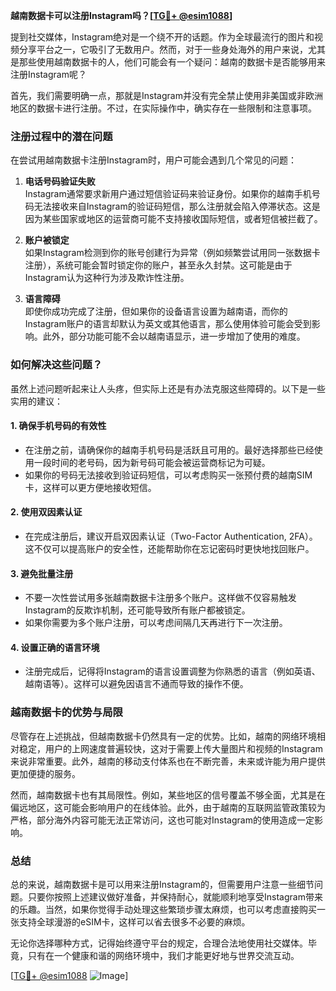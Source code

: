 **越南数据卡可以注册Instagram吗？[[TG💪+ @esim1088](https://t.me/s/esim1088)]**

提到社交媒体，Instagram绝对是一个绕不开的话题。作为全球最流行的图片和视频分享平台之一，它吸引了无数用户。然而，对于一些身处海外的用户来说，尤其是那些使用越南数据卡的人，他们可能会有一个疑问：越南的数据卡是否能够用来注册Instagram呢？

首先，我们需要明确一点，那就是Instagram并没有完全禁止使用非美国或非欧洲地区的数据卡进行注册。不过，在实际操作中，确实存在一些限制和注意事项。

### **注册过程中的潜在问题**

在尝试用越南数据卡注册Instagram时，用户可能会遇到几个常见的问题：

1. **电话号码验证失败**  
   Instagram通常要求新用户通过短信验证码来验证身份。如果你的越南手机号码无法接收来自Instagram的验证码短信，那么注册就会陷入停滞状态。这是因为某些国家或地区的运营商可能不支持接收国际短信，或者短信被拦截了。

2. **账户被锁定**  
   如果Instagram检测到你的账号创建行为异常（例如频繁尝试用同一张数据卡注册），系统可能会暂时锁定你的账户，甚至永久封禁。这可能是由于Instagram认为这种行为涉及欺诈性注册。

3. **语言障碍**  
   即使你成功完成了注册，但如果你的设备语言设置为越南语，而你的Instagram账户的语言却默认为英文或其他语言，那么使用体验可能会受到影响。此外，部分功能可能不会以越南语显示，进一步增加了使用的难度。

### **如何解决这些问题？**

虽然上述问题听起来让人头疼，但实际上还是有办法克服这些障碍的。以下是一些实用的建议：

#### **1. 确保手机号码的有效性**
   - 在注册之前，请确保你的越南手机号码是活跃且可用的。最好选择那些已经使用一段时间的老号码，因为新号码可能会被运营商标记为可疑。
   - 如果你的号码无法接收到验证码短信，可以考虑购买一张预付费的越南SIM卡，这样可以更方便地接收短信。

#### **2. 使用双因素认证**
   - 在完成注册后，建议开启双因素认证（Two-Factor Authentication, 2FA）。这不仅可以提高账户的安全性，还能帮助你在忘记密码时更快地找回账户。

#### **3. 避免批量注册**
   - 不要一次性尝试用多张越南数据卡注册多个账户。这样做不仅容易触发Instagram的反欺诈机制，还可能导致所有账户都被锁定。
   - 如果你需要为多个账户注册，可以考虑间隔几天再进行下一次注册。

#### **4. 设置正确的语言环境**
   - 注册完成后，记得将Instagram的语言设置调整为你熟悉的语言（例如英语、越南语等）。这样可以避免因语言不通而导致的操作不便。

### **越南数据卡的优势与局限**

尽管存在上述挑战，但越南数据卡仍然具有一定的优势。比如，越南的网络环境相对稳定，用户的上网速度普遍较快，这对于需要上传大量图片和视频的Instagram来说非常重要。此外，越南的移动支付体系也在不断完善，未来或许能为用户提供更加便捷的服务。

然而，越南数据卡也有其局限性。例如，某些地区的信号覆盖不够全面，尤其是在偏远地区，这可能会影响用户的在线体验。此外，由于越南的互联网监管政策较为严格，部分海外内容可能无法正常访问，这也可能对Instagram的使用造成一定影响。

### **总结**

总的来说，越南数据卡是可以用来注册Instagram的，但需要用户注意一些细节问题。只要你按照上述建议做好准备，并保持耐心，就能顺利地享受Instagram带来的乐趣。当然，如果你觉得手动处理这些繁琐步骤太麻烦，也可以考虑直接购买一张支持全球漫游的eSIM卡，这样可以省去很多不必要的麻烦。

无论你选择哪种方式，记得始终遵守平台的规定，合理合法地使用社交媒体。毕竟，只有在一个健康和谐的网络环境中，我们才能更好地与世界交流互动。

[[TG💪+ @esim1088](https://t.me/s/esim1088) ![Image](https://i.postimg.cc/4NQfJmqS/Snipaste-2025-05-13-00-14-12.png)]